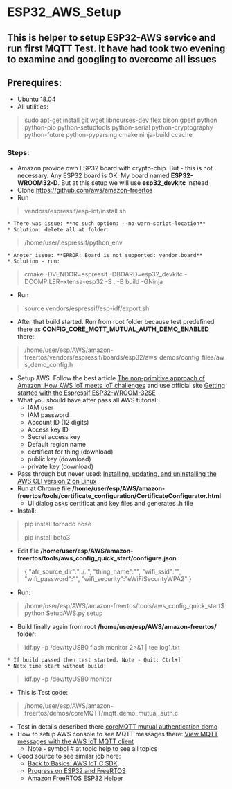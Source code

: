 # ESP32_AWS_Setup

## This is helper to setup ESP32-AWS service and run first MQTT Test. It have had took two evening to examine and googling to overcome all issues

## Prerequires:
* Ubuntu 18.04
* All utilities:
> sudo apt-get install git wget libncurses-dev flex bison gperf python python-pip python-setuptools python-serial python-cryptography python-future python-pyparsing cmake ninja-build ccache


### Steps:
* Amazon provide own ESP32 board with crypto-chip. But - this is not necessary. 
Any ESP32 board is OK. My board named **ESP32-WROOM32-D**. But at this setup we will use **esp32_devkitc** instead
* Clone https://github.com/aws/amazon-freertos
* Run 
> vendors/espressif/esp-idf/install.sh
> 
    * There was issue: **no such option: --no-warn-script-location**
    * Solution: delete all at folder: 
> /home/user/.espressif/python_env
> 
    * Anoter issue: **ERROR: Board is not supported: vendor.board**
    * Solution - run:
>    cmake -DVENDOR=espressif -DBOARD=esp32_devkitc  -DCOMPILER=xtensa-esp32 -S . -B build -GNinja
>    
* Run
> source vendors/espressif/esp-idf/export.sh

* After that build started. Run from root folder because test predefined there as **CONFIG_CORE_MQTT_MUTUAL_AUTH_DEMO_ENABLED** there:
> /home/user/esp/AWS/amazon-freertos/vendors/espressif/boards/esp32/aws_demos/config_files/aws_demo_config.h

* Setup AWS. Follow the best article [The non-primitive approach of Amazon: How AWS IoT meets IoT challenges](https://indeema.com/blog/the-non-primitive-approach-of-amazon--how-aws-iot-meets-iot-challenges) and use official site [Getting started with the Espressif ESP32-WROOM-32SE](https://docs.aws.amazon.com/freertos/latest/userguide/getting_started_esp32wroom-32se.html)
* What you should have after pass all AWS tutorial:
    *  IAM user
    *  IAM password
    *  Account ID (12 digits)
    *  Access key ID
    *  Secret access key
    *  Default region name
    *  certificat for thing (download)
    *  public key (download)
    *  private key (download)
* Pass through but never used: [Installing, updating, and uninstalling the AWS CLI version 2 on Linux
](https://docs.aws.amazon.com/cli/latest/userguide/install-cliv2-linux.html)
* Run at Chrome file **/home/user/esp/AWS/amazon-freertos/tools/certificate_configuration/CertificateConfigurator.html**
    * UI dialog asks certificat and key files and generates .h file
* Install:
> pip install tornado nose
> 
> pip install boto3
> 
* Edit file **/home/user/esp/AWS/amazon-freertos/tools/aws_config_quick_start/configure.json** :
> {
>   "afr_source_dir":"../..",
>   "thing_name":"",
>   "wifi_ssid":"",
>   "wifi_password":"",
>   "wifi_security":"eWiFiSecurityWPA2"
>}
>
* Run:
> /home/user/esp/AWS/amazon-freertos/tools/aws_config_quick_start$ python SetupAWS.py setup
> 
* Build finally again from root **/home/user/esp/AWS/amazon-freertos/** folder:
> idf.py -p /dev/ttyUSB0 flash monitor 2>&1 | tee log1.txt
>
    * If build passed then test started. Note - Quit: Ctrl+]
    * Netx time start without build:
> idf.py -p /dev/ttyUSB0 monitor
> 
* This is Test code:
> /home/user/esp/AWS/amazon-freertos/demos/coreMQTT/mqtt_demo_mutual_auth.c
>
* Test in details described there [coreMQTT mutual authentication demo](https://docs.aws.amazon.com/freertos/latest/userguide/mqtt-demo-ma.html)
* How to setup AWS console to see MQTT messages there: [View MQTT messages with the AWS IoT MQTT client](https://docs.aws.amazon.com/iot/latest/developerguide/view-mqtt-messages.html)
    * Note - symbol # at topic help to see all topics
* Good source to see similar job here:
    * [Back to Basics: AWS IoT C SDK](http://blog.herlein.com/post/aws-iot-c-sdk/)
    * [Progress on ESP32 and FreeRTOS](http://blog.herlein.com/post/freertos-helper-esp32/)
    * [Amazon FreeRTOS ESP32 Helper](https://github.com/gherlein/esp32-amazon-freertos-helper)




